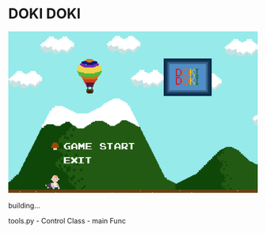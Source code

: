 DOKI DOKI
=============
<img src ='https://github.com/kohyerim/DOKIDOKI/blob/master/screenshot.png'></img>

building...


tools.py - Control Class - main Func
